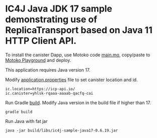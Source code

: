 # IC4J Java JDK 17 sample demonstrating use of ReplicaTransport based on Java 11 HTTP Client API.

To install the canister Dapp, use Motoko code [main.mo](src/main.mo), copy/paste to [Motoko Playground](https://m7sm4-2iaaa-aaaab-qabra-cai.raw.ic0.app/) and deploy.

This application requires Java version 17.

Modify [application.properties](src/main/resources/application.properties) file to set canister location and id.

```
ic.location=https://icp-api.io/
ic.canister=yhlsk-rqaaa-aaaab-qacfq-cai
```

Run Gradle [build](build.gradle). Modify Java version in the build file if higher than 17.

```
gradle build
```

Run Java with fat jar

```
java -jar build/libs/ic4j-sample-java17-0.6.19.jar
```
